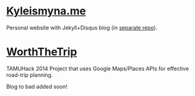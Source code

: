 # [Kyleismyna.me](http://kyleismyna.me)

Personal website with Jekyll+Disqus blog (in [separate repo](http://github.com/bluyam/blog)).

# [WorthTheTrip](http://kyleismyna.me/wttindex.html)

TAMUHack 2014 Project that uses Google Maps/Places APIs for effective road-trip planning.

Blog to bad added soon!
